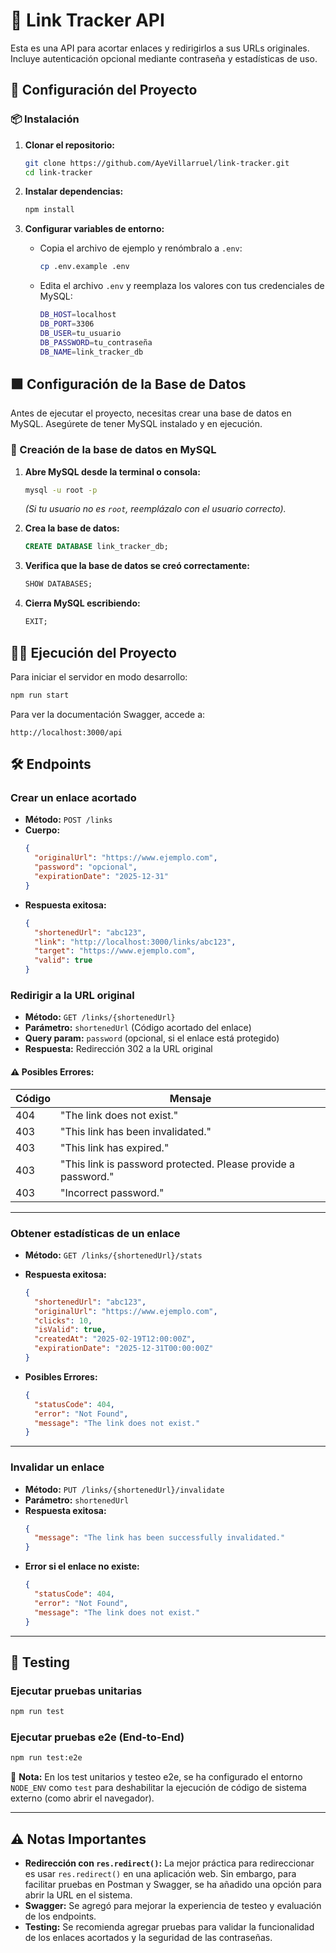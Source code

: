 # 📌 Link Tracker API

Esta es una API para acortar enlaces y redirigirlos a sus URLs originales. Incluye autenticación opcional mediante contraseña y estadísticas de uso.

## 🚀 Configuración del Proyecto

### 📦 Instalación

1. **Clonar el repositorio:**
   ```sh
   git clone https://github.com/AyeVillarruel/link-tracker.git
   cd link-tracker
   ```

2. **Instalar dependencias:**
   ```sh
   npm install
   ```

3. **Configurar variables de entorno:**
   - Copia el archivo de ejemplo y renómbralo a `.env`:
     ```sh
     cp .env.example .env
     ```
   - Edita el archivo `.env` y reemplaza los valores con tus credenciales de MySQL:
     ```sh
     DB_HOST=localhost
     DB_PORT=3306
     DB_USER=tu_usuario
     DB_PASSWORD=tu_contraseña
     DB_NAME=link_tracker_db
     ```

## 🟩 Configuración de la Base de Datos

Antes de ejecutar el proyecto, necesitas crear una base de datos en MySQL. Asegúrete de tener MySQL instalado y en ejecución.

### **📌 Creación de la base de datos en MySQL**

1. **Abre MySQL desde la terminal o consola:**  
   ```sh
   mysql -u root -p
   ```
   *(Si tu usuario no es `root`, reemplázalo con el usuario correcto).*

2. **Crea la base de datos:**  
   ```sql
   CREATE DATABASE link_tracker_db;
   ```

3. **Verifica que la base de datos se creó correctamente:**  
   ```sql
   SHOW DATABASES;
   ```

4. **Cierra MySQL escribiendo:**  
   ```sql
   EXIT;
   ```

## 🏃‍♀️ Ejecución del Proyecto

Para iniciar el servidor en modo desarrollo:
```sh
npm run start
```

Para ver la documentación Swagger, accede a:
```
http://localhost:3000/api
```

## 🛠️ Endpoints

### **Crear un enlace acortado**
- **Método:** `POST /links`
- **Cuerpo:**
  ```json
  {
    "originalUrl": "https://www.ejemplo.com",
    "password": "opcional",
    "expirationDate": "2025-12-31"
  }
  ```
- **Respuesta exitosa:**
  ```json
  {
    "shortenedUrl": "abc123",
    "link": "http://localhost:3000/links/abc123",
    "target": "https://www.ejemplo.com",
    "valid": true
  }
  ```

### **Redirigir a la URL original**
- **Método:** `GET /links/{shortenedUrl}`
- **Parámetro:** `shortenedUrl` (Código acortado del enlace)
- **Query param:** `password` (opcional, si el enlace está protegido)
- **Respuesta:** Redirección 302 a la URL original

#### ⚠️ Posibles Errores:
| Código | Mensaje |
|--------|---------|
| 404 | "The link does not exist." |
| 403 | "This link has been invalidated." |
| 403 | "This link has expired." |
| 403 | "This link is password protected. Please provide a password." |
| 403 | "Incorrect password." |

---

### **Obtener estadísticas de un enlace**
- **Método:** `GET /links/{shortenedUrl}/stats`
- **Respuesta exitosa:**
  ```json
  {
    "shortenedUrl": "abc123",
    "originalUrl": "https://www.ejemplo.com",
    "clicks": 10,
    "isValid": true,
    "createdAt": "2025-02-19T12:00:00Z",
    "expirationDate": "2025-12-31T00:00:00Z"
  }
  ```

- **Posibles Errores:**
  ```json
  {
    "statusCode": 404,
    "error": "Not Found",
    "message": "The link does not exist."
  }
  ```

---

### **Invalidar un enlace**
- **Método:** `PUT /links/{shortenedUrl}/invalidate`
- **Parámetro:** `shortenedUrl`
- **Respuesta exitosa:**
  ```json
  {
    "message": "The link has been successfully invalidated."
  }
  ```
- **Error si el enlace no existe:**
  ```json
  {
    "statusCode": 404,
    "error": "Not Found",
    "message": "The link does not exist."
  }
  ```

---

## 🧩 **Testing**

### **Ejecutar pruebas unitarias**
```sh
npm run test
```

### **Ejecutar pruebas e2e (End-to-End)**
```sh
npm run test:e2e
```

📀 **Nota:** En los test unitarios y testeo e2e, se ha configurado el entorno `NODE_ENV` como `test` para deshabilitar la ejecución de código de sistema externo (como abrir el navegador).

---

## ⚠️ Notas Importantes

- **Redirección con `res.redirect()`:** La mejor práctica para redireccionar es usar `res.redirect()` en una aplicación web. Sin embargo, para facilitar pruebas en Postman y Swagger, se ha añadido una opción para abrir la URL en el sistema.
- **Swagger:** Se agregó para mejorar la experiencia de testeo y evaluación de los endpoints.
- **Testing:** Se recomienda agregar pruebas para validar la funcionalidad de los enlaces acortados y la seguridad de las contraseñas.


